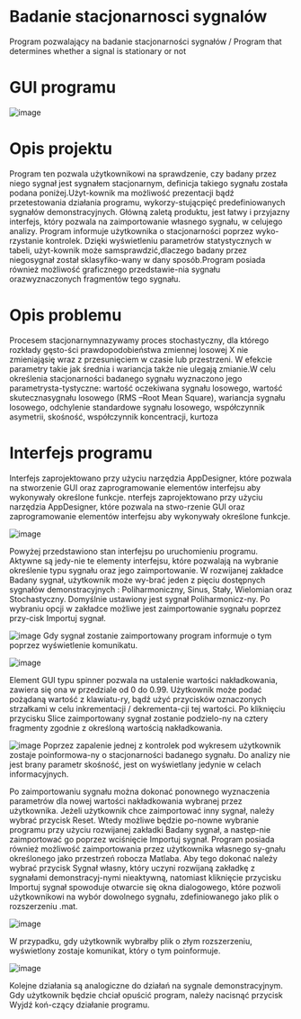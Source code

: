 # Badanie stacjonarnosci sygnalów
Program pozwalający na badanie stacjonarności sygnałów / Program that determines whether a signal is stationary or not

# GUI programu
![image](https://user-images.githubusercontent.com/37414943/59108129-82f95e80-893a-11e9-8f91-51b55c90281b.png)

# Opis projektu
Program ten pozwala użytkownikowi na sprawdzenie, czy badany przez niego sygnał jest sygnałem stacjonarnym, definicja takiego sygnału została podana poniżej.Użyt-kownik ma możliwość prezentacji bądź przetestowania działania programu, wykorzy-stującpięć predefiniowanych sygnałów demonstracyjnych. Główną zaletą produktu, jest łatwy i przyjazny interfejs, który pozwala na zaimportowanie własnego sygnału, w celujego analizy. Program informuje użytkownika o stacjonarności poprzez wyko-rzystanie kontrolek. Dzięki wyświetleniu parametrów statystycznych w tabeli, użyt-kownik może samsprawdzić,dlaczego badany przez niegosygnał został sklasyfiko-wany w dany sposób.Program posiada również możliwość graficznego przedstawie-nia sygnału orazwyznaczonych fragmentów tego sygnału.

# Opis problemu
Procesem stacjonarnymnazywamy proces stochastyczny, dla którego rozkłady gęsto-ści prawdopodobieństwa zmiennej losowej X nie zmieniająsię wraz z przesunięciem w czasie lub przestrzeni. W efekcie parametry takie jak średnia i wariancja także nie ulegają zmianie.W celu określenia stacjonarności badanego sygnału wyznaczono jego parametrysta-tystyczne: wartość oczekiwana sygnału losowego, wartość skutecznasygnału losowego (RMS –Root Mean Square), wariancja sygnału losowego, odchylenie standardowe sygnału losowego, współczynnik asymetrii, skośność, współczynnik koncentracji, kurtoza

# Interfejs programu 
Interfejs zaprojektowano przy użyciu narzędzia AppDesigner, które pozwala na stworzenie GUI oraz zaprogramowanie elementów interfejsu aby wykonywały określone funkcje. nterfejs zaprojektowano przy użyciu narzędzia AppDesigner, które pozwala na stwo-rzenie GUI oraz zaprogramowanie elementów interfejsu aby wykonywały określone funkcje.

![image](https://user-images.githubusercontent.com/37414943/60102629-5927a080-975e-11e9-86a4-a9c166fc2665.png)

Powyżej przedstawiono stan interfejsu po uruchomieniu programu. Aktywne są jedy-nie te elementy interfejsu, które pozwalają na wybranie określenie typu sygnału oraz jego zaimportowanie. W rozwijanej zakładce Badany sygnał, użytkownik może wy-brać jeden z pięciu dostępnych sygnałów demonstracyjnych : Poliharmoniczny, Sinus, Stały, Wielomian oraz Stochastyczny. Domyślnie ustawiony jest sygnał Poliharmonicz-ny. Po wybraniu opcji w zakładce możliwe jest zaimportowanie sygnału poprzez przy-cisk Importuj sygnał.

![image](https://user-images.githubusercontent.com/37414943/60102572-3eedc280-975e-11e9-94c6-f5dc3eed5276.png)
Gdy sygnał zostanie zaimportowany program informuje o tym poprzez wyświetlenie komunikatu. 

![image](https://user-images.githubusercontent.com/37414943/60102680-752b4200-975e-11e9-97a1-552170edeadd.png)

Element GUI typu spinner pozwala na ustalenie wartości nakładkowania, zawiera się ona w przedziale od 0 do 0.99. Użytkownik może podać pożądaną wartość z klawiatu-ry, bądź użyć przycisków oznaczonych strzałkami w celu inkrementacji / dekrementa-cji tej wartości. Po kliknięciu przycisku Slice zaimportowany sygnał zostanie podzielo-ny na cztery fragmenty zgodnie z określoną wartością nakładkowania. 

![image](https://user-images.githubusercontent.com/37414943/60102709-85dbb800-975e-11e9-8854-07e533b6a521.png)
Poprzez zapalenie jednej z kontrolek pod wykresem użytkownik zostaje poinformowa-ny o stacjonarności badanego sygnału. Do analizy nie jest brany parametr skośność, jest on wyświetlany jedynie w celach informacyjnych.

Po zaimportowaniu sygnału można dokonać ponownego wyznaczenia parametrów dla nowej wartości nakładkowania wybranej przez użytkownika. Jeżeli użytkownik chce zaimportować inny sygnał, należy wybrać przycisk Reset. Wtedy możliwe będzie po-nowne wybranie programu przy użyciu rozwijanej zakładki Badany sygnał, a następ-nie zaimportować go poprzez wciśnięcie Importuj sygnał. 
Program posiada również możliwość zaimportowania przez użytkownika własnego sy-gnału określonego jako przestrzeń robocza Matlaba. Aby tego dokonać należy wybrać przycisk Sygnał własny, który uczyni rozwijaną zakładkę z sygnałami demonstracyj-nymi nieaktywną, natomiast kliknięcie przycisku Importuj sygnał spowoduje otwarcie się okna dialogowego, które pozwoli użytkownikowi na wybór dowolnego sygnału, zdefiniowanego jako plik o rozszerzeniu .mat. 

![image](https://user-images.githubusercontent.com/37414943/60102770-a1df5980-975e-11e9-9a33-5f66ffee41d8.png)

W przypadku, gdy użytkownik wybrałby plik o złym rozszerzeniu, wyświetlony zostaje komunikat, który o tym poinformuje.

![image](https://user-images.githubusercontent.com/37414943/60102815-b4f22980-975e-11e9-864c-e2c24b2461d6.png)

Kolejne działania są analogiczne do działań na sygnale demonstracyjnym.
Gdy użytkownik będzie chciał opuścić program, należy nacisnąć przycisk Wyjdź koń-czący działanie programu.


